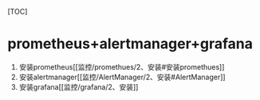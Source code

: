 [TOC]

# prometheus+alertmanager+grafana
1. 安装prometheus[[监控/promethues/2、安装#安装promethues]]
2. 安装alertmanager[[监控/AlertManager/2、安装#AlertManager]]
3. 安装grafana[[监控/grafana/2、安装]]